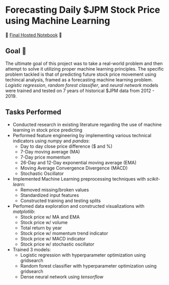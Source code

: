 # Forecasting Daily $JPM Stock Price using Machine Learning

:star2: [Final Hosted Notebook](https://g-andrey.github.io/Forecasting-Daily-JPM-Stock-Price-with-Machine-Learning/) :star2:

## Goal :dart:
The ultimate goal of this project was to take a real-world problem and then attempt to solve it utilizing proper machine learning principles. The specific problem tackled is that of predicting future stock price movement using techincal analysis, framed as a forecasting machine learning problem. *Logistic regression*, *random forest classifier*, and *neural network* models were trained and tested on 7 years of historical $JPM data from 2012 - 2019.

## Tasks Performed 

- Conducted research in existing literature regarding the use of machine learning in stock price predicting
- Performed feature engineering by implementing various technical indicators using *numpy* and *pandas*:
  + Day to day close price difference ($ and %)
  + 7-Day moving average (MA)
  + 7-Day price momentum
  + 26-Day and 12-Day exponential moving average (EMA)
  + Moving Average Convergence Divergence (MACD)
  + Stochastic Oscillator
- Implemented Machine Learning preprocessing techniques with *scikit-learn*:
  + Removed missing/broken values
  + Standardized input features
  + Constructed training and testing splits
- Perfomed data exploration and constructed visualizations with *matplotlib*:
  + Stock price w/ MA and EMA 
  + Stock price w/ volume
  + Total return by year
  + Stock price w/ momentum trend indicator
  + Stock price w/ MACD indicator
  + Stock price w/ stochastic oscillator
- Trained 3 models:
  + Logistic regression with hyperparameter optimization using gridsearch
  + Random forest classifier with hyperparameter optimization using gridsearch
  + Dense neural network using *tensorflow*
